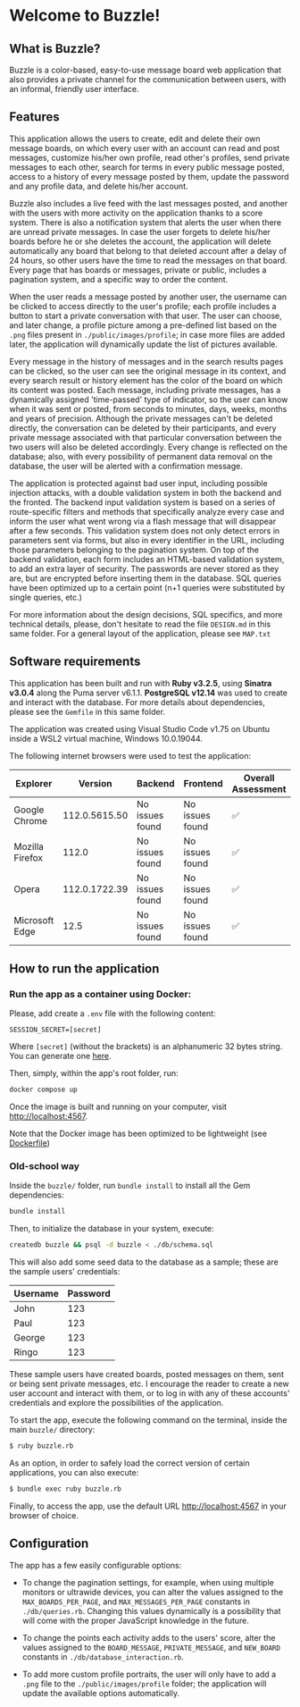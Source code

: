 # Welcome to Buzzle!

## What is Buzzle?

Buzzle is a color-based, easy-to-use message board web application that also provides a private channel for the communication between users, with an informal, friendly user interface.

## Features

This application allows the users to create, edit and delete their own message boards, on which every user with an account can read and post messages, customize his/her own profile, read other's profiles, send private messages to each other, search for terms in every public message posted, access to a history of every message posted by them, update the password and any profile data, and delete his/her account. 

Buzzle also includes a live feed with the last messages posted, and another with the users with more activity on the application thanks to a score system. There is also a notification system that alerts the user when there are unread private messages. In case the user forgets to delete his/her boards before he or she deletes the account, the application will delete automatically any board that belong to that deleted account after a delay of 24 hours, so other users have the time to read the messages on that board. Every page that has boards or messages, private or public, includes a pagination system, and a specific way to order the content.

When the user reads a message posted by another user, the username can be clicked to access directly to the user's profile; each profile includes a button to start a private conversation with that user. The user can choose, and later change, a profile picture among a pre-defined list based on the `.png` files present in `./public/images/profile`; in case more files are added later, the application will dynamically update the list of pictures available. 

Every message in the history of messages and in the search results pages can be clicked, so the user can see the original message in its context, and every search result or history element has the color of the board on which its content was posted. Each message, including private messages, has a dynamically assigned 'time-passed' type of indicator, so the user can know when it was sent or posted, from seconds to minutes, days, weeks, months and years of precision. Although the private messages can't be deleted directly, the conversation can be deleted by their participants, and every private message associated with that particular conversation between the two users will also be deleted accordingly. Every change is reflected on the database; also, with every possibility of permanent data removal on the database, the user will be alerted with a confirmation message.

The application is protected against bad user input, including possible injection attacks, with a double validation system in both the backend and the fronted. The backend input validation system is based on a series of route-specific filters and methods that specifically analyze every case and inform the user what went wrong via a flash message that will disappear after a few seconds. This validation system does not only detect errors in parameters sent via forms, but also in every identifier in the URL, including those parameters belonging to the pagination system. On top of the backend validation, each form includes an HTML-based validation system, to add an extra layer of security. The passwords are never stored as they are, but are encrypted before inserting them in the database. SQL queries have been optimized up to a certain point (n+1 queries were substituted by single queries, etc.)

For more information about the design decisions, SQL specifics, and more technical details, please, don't hesitate to read the file `DESIGN.md` in this same folder. For a general layout of the application, please see `MAP.txt`

## Software requirements

This application has been built and run with **Ruby v3.2.5**, using **Sinatra v3.0.4** along the Puma server v6.1.1. **PostgreSQL v12.14** was used to create and interact with the database. For more details about dependencies, please see the `Gemfile` in this same folder.

The application was created using Visual Studio Code v1.75 on Ubuntu inside a WSL2 virtual machine, Windows 10.0.19044.

The following internet browsers were used to test the application:

| **Explorer**        | **Version**       | **Backend**         | **Frontend**        | **Overall Assessment** |
|-----------------|---------------|-----------------|-----------------|--------------------|
| Google Chrome   | 112.0.5615.50 | No issues found | No issues found |     ✅  |
| Mozilla Firefox | 112.0         | No issues found | No issues found |     ✅  |
| Opera           | 112.0.1722.39 | No issues found | No issues found |     ✅  |
| Microsoft Edge  | 12.5          | No issues found | No issues found |     ✅  |

## How to run the application

### Run the app as a container using Docker:

Please, add create a `.env` file with the following content:

```env
SESSION_SECRET=[secret]
```

Where `[secret]` (without the brackets) is an alphanumeric 32 bytes string. You can generate one [here](https://numbergenerator.org/random-32-digit-hex-codes-generator).

Then, simply, within the app's root folder, run:

```sh
docker compose up
```

Once the image is built and running on your computer, visit <http://localhost:4567>. 

Note that the Docker image has been optimized to be lightweight (see [Dockerfile](./Dockerfile))

### Old-school way

Inside the `buzzle/` folder, run `bundle install` to install all the Gem dependencies:

```bash
bundle install
```

Then, to initialize the database in your system, execute:

```bash
createdb buzzle && psql -d buzzle < ./db/schema.sql
```

This will also add some seed data to the database as a sample; these are the sample users' credentials:

| Username | Password |
|----------|----------|
| John     | 123      |
| Paul     | 123      |
| George   | 123      |
| Ringo    | 123      |

These sample users have created boards, posted messages on them, sent or being sent private messages, etc.
I encourage the reader to create a new user account and interact with them, or to log in with any of these accounts' credentials and explore the possibilities of the application.

To start the app, execute the following command on the terminal, inside the main `buzzle/` directory:

```bash
$ ruby buzzle.rb
```

As an option, in order to safely load the correct version of certain applications, you can also execute:

```bash
$ bundle exec ruby buzzle.rb
```

Finally, to access the app, use the default URL <http://localhost:4567> in your browser of choice.


## Configuration

The app has a few easily configurable options:

- To change the pagination settings, for example, when using multiple monitors or ultrawide devices, you can alter the values assigned to the `MAX_BOARDS_PER_PAGE`, and `MAX_MESSAGES_PER_PAGE` constants in `./db/queries.rb`. Changing this values dynamically is a possibility that will come with the proper JavaScript knowledge in the future.

- To change the points each activity adds to the users' score, alter the values assigned to the `BOARD_MESSAGE`, `PRIVATE_MESSAGE`, and `NEW_BOARD` constants in `./db/database_interaction.rb`.

- To add more custom profile portraits, the user will only have to add a `.png` file to the `./public/images/profile` folder; the application will update the available options automatically.








